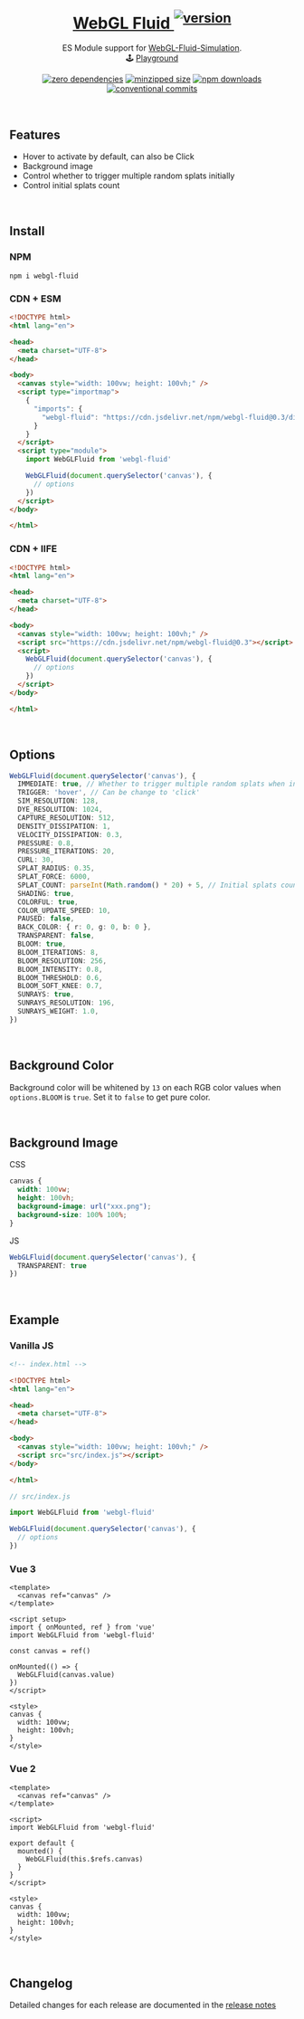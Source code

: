 <h1 align="center">
  <a href="https://npmjs.com/package/webgl-fluid" target="_blank" rel="noopener noreferrer">
    WebGL Fluid <sup><img alt="version" src="https://img.shields.io/npm/v/webgl-fluid.svg?style=flat-square&color=white&label="></sup>
  </a>
</h1>

<p align="center">
  ES Module support for <a href="https://github.com/PavelDoGreat/WebGL-Fluid-Simulation">WebGL-Fluid-Simulation</a>.
  <br>
  🕹 <a href="https://cloydlau.github.io/demo/webgl-fluid.html">Playground</a>
</p>

<p align="center">
  <a href="https://www.npmjs.com/package/webgl-fluid?activeTab=dependencies"><img alt="zero dependencies" src="https://badgen.net/bundlephobia/dependency-count/webgl-fluid"></a>
  <a href="https://bundlephobia.com/package/webgl-fluid"><img alt="minzipped size" src="https://img.shields.io/bundlephobia/minzip/webgl-fluid"></a>
  <a href="https://npmcharts.com/compare/webgl-fluid"><img alt="npm downloads" src="https://img.shields.io/npm/dt/webgl-fluid?logo=npm&color=rgba(203,0,0,0.9)"></a>
  <a href="https://conventionalcommits.org"><img alt="conventional commits" src="https://img.shields.io/badge/commits-Conventional-FE5196.svg?logo=conventionalcommits"></a>
</p>

<br>

## Features

- Hover to activate by default, can also be Click
- Background image
- Control whether to trigger multiple random splats initially
- Control initial splats count

<br>

## Install

### NPM

```shell
npm i webgl-fluid
```

<a name="CDN"></a>

### CDN + ESM

```html
<!DOCTYPE html>
<html lang="en">

<head>
  <meta charset="UTF-8">
</head>

<body>
  <canvas style="width: 100vw; height: 100vh;" />
  <script type="importmap">
    {
      "imports": {
        "webgl-fluid": "https://cdn.jsdelivr.net/npm/webgl-fluid@0.3/dist/webgl-fluid.mjs"
      }
    }
  </script>
  <script type="module">
    import WebGLFluid from 'webgl-fluid'

    WebGLFluid(document.querySelector('canvas'), {
      // options
    })
  </script>
</body>

</html>
```

### CDN + IIFE

```html
<!DOCTYPE html>
<html lang="en">

<head>
  <meta charset="UTF-8">
</head>

<body>
  <canvas style="width: 100vw; height: 100vh;" />
  <script src="https://cdn.jsdelivr.net/npm/webgl-fluid@0.3"></script>
  <script>
    WebGLFluid(document.querySelector('canvas'), {
      // options
    })
  </script>
</body>

</html>
```

<br>

## Options

```ts
WebGLFluid(document.querySelector('canvas'), {
  IMMEDIATE: true, // Whether to trigger multiple random splats when initialized
  TRIGGER: 'hover', // Can be change to 'click'
  SIM_RESOLUTION: 128,
  DYE_RESOLUTION: 1024,
  CAPTURE_RESOLUTION: 512,
  DENSITY_DISSIPATION: 1,
  VELOCITY_DISSIPATION: 0.3,
  PRESSURE: 0.8,
  PRESSURE_ITERATIONS: 20,
  CURL: 30,
  SPLAT_RADIUS: 0.35,
  SPLAT_FORCE: 6000,
  SPLAT_COUNT: parseInt(Math.random() * 20) + 5, // Initial splats count (when IMMEDIATE is set to true)
  SHADING: true,
  COLORFUL: true,
  COLOR_UPDATE_SPEED: 10,
  PAUSED: false,
  BACK_COLOR: { r: 0, g: 0, b: 0 },
  TRANSPARENT: false,
  BLOOM: true,
  BLOOM_ITERATIONS: 8,
  BLOOM_RESOLUTION: 256,
  BLOOM_INTENSITY: 0.8,
  BLOOM_THRESHOLD: 0.6,
  BLOOM_SOFT_KNEE: 0.7,
  SUNRAYS: true,
  SUNRAYS_RESOLUTION: 196,
  SUNRAYS_WEIGHT: 1.0,
})
```

<br>

## Background Color

Background color will be whitened by `13` on each RGB color values when `options.BLOOM` is `true`.
Set it to `false` to get pure color.

<br>

## Background Image

CSS

```css
canvas {
  width: 100vw;
  height: 100vh;
  background-image: url("xxx.png");
  background-size: 100% 100%;
}
```

JS

```ts
WebGLFluid(document.querySelector('canvas'), {
  TRANSPARENT: true
})
```

<br>

## Example

### Vanilla JS

```html
<!-- index.html -->

<!DOCTYPE html>
<html lang="en">

<head>
  <meta charset="UTF-8">
</head>

<body>
  <canvas style="width: 100vw; height: 100vh;" />
  <script src="src/index.js"></script>
</body>

</html>
```

```ts
// src/index.js

import WebGLFluid from 'webgl-fluid'

WebGLFluid(document.querySelector('canvas'), {
  // options
})
```

### Vue 3

```vue
<template>
  <canvas ref="canvas" />
</template>

<script setup>
import { onMounted, ref } from 'vue'
import WebGLFluid from 'webgl-fluid'

const canvas = ref()

onMounted(() => {
  WebGLFluid(canvas.value)
})
</script>

<style>
canvas {
  width: 100vw;
  height: 100vh;
}
</style>
```

### Vue 2

```vue
<template>
  <canvas ref="canvas" />
</template>

<script>
import WebGLFluid from 'webgl-fluid'

export default {
  mounted() {
    WebGLFluid(this.$refs.canvas)
  }
}
</script>

<style>
canvas {
  width: 100vw;
  height: 100vh;
}
</style>
```

<br>

## Changelog

Detailed changes for each release are documented in the [release notes](https://github.com/cloydlau/webgl-fluid/releases)

<br>

